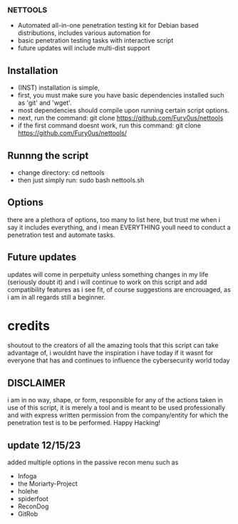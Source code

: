 ### NETTOOLS
-  Automated all-in-one penetration testing kit for Debian based distributions, includes various automation for
-  basic penetration testing tasks with interactive script
-  future updates will include multi-dist support

## Installation
- (INST) installation is simple,
- first, you must make sure you have basic dependencies installed such as
'git' and
'wget'.
- most dependencies should compile upon running certain script options.
- next, run the command:
git clone https://github.com/Fury0us/nettools
- if the first command doesnt work, run this command:
git clone https://github.com/Fury0us/nettools/

## Runnng the script
- change directory:
cd nettools
- then just simply run:
sudo bash nettools.sh

## Options
there are a plethora of options, too many to list here, but trust me when i say it includes everything,
and i mean EVERYTHING youll need to conduct a penetration test and automate tasks.

## Future updates
updates will come in perpetuity unless something changes in my life (seriously doubt it) and i will continue to 
work on this script and add compatibility features as i see fit, of course suggestions are encrouaged, 
as i am in all regards still a beginner.

# credits
shoutout to the creators of all the amazing tools that this script can take advantage of,
i wouldnt have the inspiration i have today if it wasnt for everyone that has and 
continues to influence the cybersecurity world today

## DISCLAIMER
i am in no way, shape, or form, responsible for any of the actions taken in use of this script, 
it is merely a tool and is meant to be used professionally and with express written permission
from the company/entity for which the penetration test is to be performed. Happy Hacking! 

## update 12/15/23
added multiple options in the passive recon menu such as
- Infoga
- the Moriarty-Project
- holehe
- spiderfoot
- ReconDog
- GitRob



